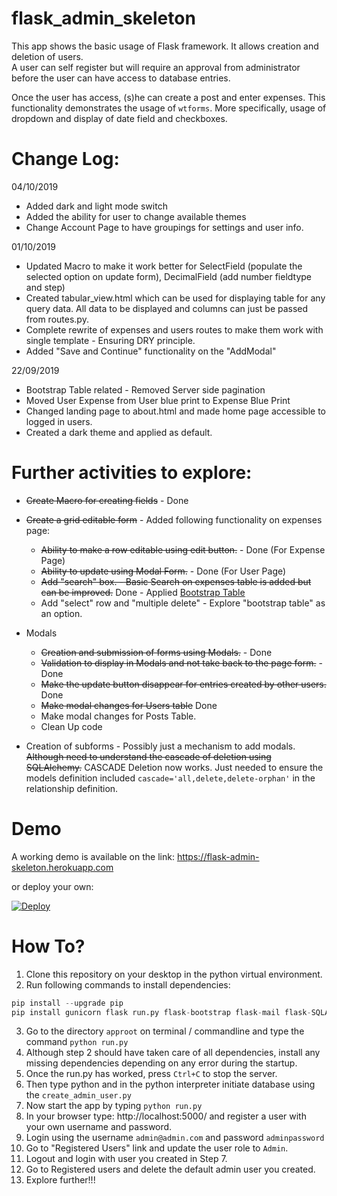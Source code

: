# flask_admin_skeleton

This app shows the basic usage of Flask framework. It allows creation and deletion of users.   
A user can self register but will require an approval from administrator before the user can have access to database entries.

Once the user has access, (s)he can create a post and enter expenses. This functionality demonstrates the usage of `wtforms`.
More specifically, usage of dropdown and display of date field and checkboxes.

# Change Log:
04/10/2019
* Added dark and light mode switch
* Added the ability for user to change available themes
* Change Account Page to have groupings for settings and user info.

01/10/2019
* Updated Macro to make it work better for SelectField (populate the selected option on update form), DecimalField (add number fieldtype and step)
* Created tabular_view.html which can be used for displaying table for any query data. All data to be displayed and columns can just be passed from routes.py.
* Complete rewrite of expenses and users routes to make them work with single template - Ensuring DRY principle.
* Added "Save and Continue" functionality on the "AddModal"

22/09/2019
* Bootstrap Table related - Removed Server side pagination
* Moved User Expense from User blue print to Expense Blue Print
* Changed landing page to about.html and made home page accessible to logged in users.
* Created a dark theme and applied as default.


# Further activities to explore:

* ~~Create Macro for creating fields~~ - Done
* ~~Create a grid editable form~~ - Added following functionality on expenses page:
  * ~~Ability to make a row editable using edit button.~~ - Done (For Expense Page)
  * ~~Ability to update using Modal Form.~~ - Done (For User Page)
  * ~~Add "search" box. - Basic Search on expenses table is added but can be improved.~~ Done - Applied [Bootstrap Table](https://bootstrap-table.com/)
  * Add "select" row and "multiple delete" - Explore "bootstrap table" as an option.

* Modals
  * ~~Creation and submission of forms using Modals.~~ - Done
  * ~~Validation to display in Modals and not take back to the page form.~~ - Done
  * ~~Make the update button disappear for entries created by other users.~~ Done
  * ~~Make modal changes for Users table~~ Done
  * Make modal changes for Posts Table.
  * Clean Up code
* Creation of subforms - Possibly just a mechanism to add modals. ~~Although need to understand the cascade of deletion using SQLAlchemy.~~ CASCADE Deletion now works. Just needed to ensure the models definition included `cascade='all,delete,delete-orphan'` in the relationship definition.

# Demo

A working demo is available on the link: https://flask-admin-skeleton.herokuapp.com

or deploy your own:

[![Deploy](https://www.herokucdn.com/deploy/button.png)](https://heroku.com/deploy)

# How To?

1. Clone this repository on your desktop in the python virtual environment.
2. Run following commands to install dependencies:
```python
pip install --upgrade pip
pip install gunicorn flask run.py flask-bootstrap flask-mail flask-SQLAlchemy flask-bcrypt flask-table flask-wtf flask-login pillow
```
3. Go to the directory `approot` on terminal / commandline and type the command `python run.py`
4. Although step 2 should have taken care of all dependencies, install any missing dependencies depending on any error during the startup.
5. Once the run.py has worked, press `Ctrl+C` to stop the server.
6. Then type python and in the python interpreter initiate database using the `create_admin_user.py`
7. Now start the app by typing `python run.py`
8. In your browser type: http://localhost:5000/ and register a user with your own username and password.
9. Login using the username `admin@admin.com` and password `adminpassword`
10. Go to "Registered Users" link and update the user role to `Admin`.
11. Logout and login with user you created in Step 7.
12. Go to Registered users and delete the default admin user you created.
13. Explore further!!!
